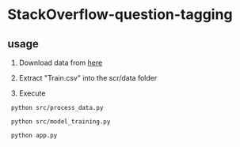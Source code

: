 # StackOverflow-question-tagging

## usage
1. Download data from [here](https://www.kaggle.com/c/facebook-recruiting-iii-keyword-extraction/data)

2. Extract "Train.csv" into the scr/data folder

3. Execute

` python src/process_data.py`

` python src/model_training.py`

` python app.py`

